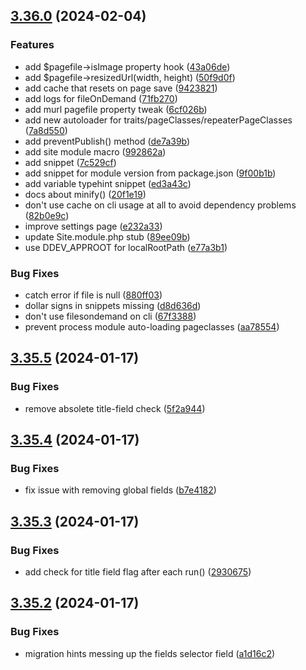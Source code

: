 ## [3.36.0](https://github.com/baumrock/RockMigrations/compare/v3.35.5...v3.36.0) (2024-02-04)


### Features

* add $pagefile->isImage property hook ([43a06de](https://github.com/baumrock/RockMigrations/commit/43a06de5863cb49a6ed4429dd174fa1d6ae16792))
* add $pagefile->resizedUrl(width, height) ([50f9d0f](https://github.com/baumrock/RockMigrations/commit/50f9d0fc6111d419098cb42a3fadc2d611d6c89e))
* add cache that resets on page save ([9423821](https://github.com/baumrock/RockMigrations/commit/94238210ba6f81395e03e4d31e15baa699009a71))
* add logs for fileOnDemand ([71fb270](https://github.com/baumrock/RockMigrations/commit/71fb2701010eb62b23d189a6020ed13e1849ca0c))
* add murl pagefile property tweak ([6cf026b](https://github.com/baumrock/RockMigrations/commit/6cf026bde528b0566862fe12a587bc31f4dce5a8))
* add new autoloader for traits/pageClasses/repeaterPageClasses ([7a8d550](https://github.com/baumrock/RockMigrations/commit/7a8d550a711c1f563555817c6c5b12cc529ba991))
* add preventPublish() method ([de7a39b](https://github.com/baumrock/RockMigrations/commit/de7a39b7ad0e58ed7f174db8954672f3dcbf103e))
* add site module macro ([992862a](https://github.com/baumrock/RockMigrations/commit/992862ae5f3918ad1b2c4706fdfbef554ef6ebee))
* add snippet ([7c529cf](https://github.com/baumrock/RockMigrations/commit/7c529cf5eb5034f8852a270d5728006172f19420))
* add snippet for module version from package.json ([9f00b1b](https://github.com/baumrock/RockMigrations/commit/9f00b1ba4726b3997e052300582b9049c76952a2))
* add variable typehint snippet ([ed3a43c](https://github.com/baumrock/RockMigrations/commit/ed3a43c2e885da720e6392063557faf9f9d798ce))
* docs about minify() ([20f1e19](https://github.com/baumrock/RockMigrations/commit/20f1e19761bb8b45462ee1a632ba217a87d5eeaf))
* don't use cache on cli usage at all to avoid dependency problems ([82b0e9c](https://github.com/baumrock/RockMigrations/commit/82b0e9c1fb50edbdaf680325e8eba37de943655a))
* improve settings page ([e232a33](https://github.com/baumrock/RockMigrations/commit/e232a33c2abbfef5f2e34f3dc6b1a37f7d261b6c))
* update Site.module.php stub ([89ee09b](https://github.com/baumrock/RockMigrations/commit/89ee09bfa1f1b021663ace950badb66ae1221dc6))
* use DDEV_APPROOT for localRootPath ([e77a3b1](https://github.com/baumrock/RockMigrations/commit/e77a3b1ab4b416443cf7911a64ac88b89b64d57c))


### Bug Fixes

* catch error if file is null ([880ff03](https://github.com/baumrock/RockMigrations/commit/880ff035ee982cddac9d1a6313c0fedaa36cbcec))
* dollar signs in snippets missing ([d8d636d](https://github.com/baumrock/RockMigrations/commit/d8d636de632bf3f972500a6bb6f6dea7152152c2))
* don't use filesondemand on cli ([67f3388](https://github.com/baumrock/RockMigrations/commit/67f3388f4d37144dc0e6cd932e8c5d0cd3c6f41f))
* prevent process module auto-loading pageclasses ([aa78554](https://github.com/baumrock/RockMigrations/commit/aa7855435bddd1aab648858c255642ebc15101da))

## [3.35.5](https://github.com/baumrock/RockMigrations/compare/v3.35.4...v3.35.5) (2024-01-17)


### Bug Fixes

* remove absolete title-field check ([5f2a944](https://github.com/baumrock/RockMigrations/commit/5f2a9445643b09bd4a03da3c76269fb43f050365))

## [3.35.4](https://github.com/baumrock/RockMigrations/compare/v3.35.3...v3.35.4) (2024-01-17)


### Bug Fixes

* fix issue with removing global fields ([b7e4182](https://github.com/baumrock/RockMigrations/commit/b7e418249137a7b7d588ceabf426bb59a0a10332))

## [3.35.3](https://github.com/baumrock/RockMigrations/compare/v3.35.2...v3.35.3) (2024-01-17)


### Bug Fixes

* add check for title field flag after each run() ([2930675](https://github.com/baumrock/RockMigrations/commit/293067549744e6229ab9ad5e838690a90957e30d))

## [3.35.2](https://github.com/baumrock/RockMigrations/compare/v3.35.1...v3.35.2) (2024-01-17)


### Bug Fixes

* migration hints messing up the fields selector field ([a1d16c2](https://github.com/baumrock/RockMigrations/commit/a1d16c285a25ab4c10f60774a26a02d367aef02f))

